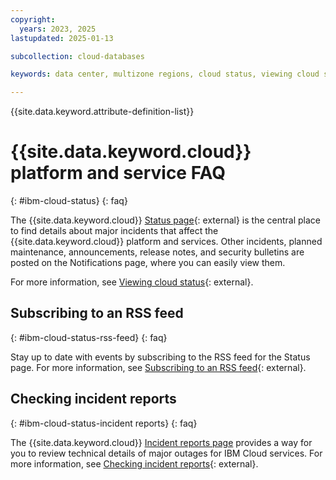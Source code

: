 ```yaml
---
copyright:
  years: 2023, 2025
lastupdated: 2025-01-13

subcollection: cloud-databases

keywords: data center, multizone regions, cloud status, viewing cloud status, incident, information, notification, find, updates, incident report, rss, status

---
```


{{site.data.keyword.attribute-definition-list}}

# {{site.data.keyword.cloud}} platform and service FAQ
{: #ibm-cloud-status}
{: faq}

The {{site.data.keyword.cloud}} [Status page](https://cloud.ibm.com/status){: external} is the central place to find details about major incidents that affect the {{site.data.keyword.cloud}} platform and services. Other incidents, planned maintenance, announcements, release notes, and security bulletins are posted on the Notifications page, where you can easily view them.

For more information, see [Viewing cloud status](/docs/account?topic=account-viewing-status){: external}.

## Subscribing to an RSS feed
{: #ibm-cloud-status-rss-feed}
{: faq}

Stay up to date with events by subscribing to the RSS feed for the Status page. For more information, see [Subscribing to an RSS feed](/docs/account?topic=account-viewing-cloud-status#subscribing-rss-feed){: external}.

## Checking incident reports
{: #ibm-cloud-status-incident reports}
{: faq}

The {{site.data.keyword.cloud}} [Incident reports page](https://cloud.ibm.com/status/incident-reports) provides a way for you to review technical details of major outages for IBM Cloud services. For more information, see [Checking incident reports](/docs/account?topic=account-viewing-cloud-status&q=checking+incident+report&tags=account&offset=10#status-incident-report){: external}.
